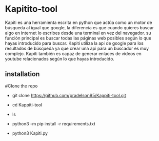 # Kapitito-tool

Kapiti es una herramienta escrita en python que actúa como un motor de búsqueda al igual que google, la diferencia es que cuando quieres buscar algo en internet  lo escribes desde una terminal en vez del navegador. su función principal es buscar todas las páginas web posibles según lo que hayas introducido para buscar. Kapiti utiliza la api de google para los resultados de búsqueda ya que crear una api para un buscador es muy complejo. Kapiti también es capaz de generar enlaces de vídeos en youtube relacionados según lo que hayas introducido.

## installation
#Clone the repo

- git clone https://github.com/pradelson95/Kappiti-tool.git

- cd Kappiti-tool

- ls

- python3 -m pip install -r requirements.txt

- python3 Kapiti.py
